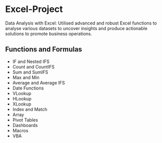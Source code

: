 # Excel-Project
Data Analysis with Excel: 
Utilised advanced and robust Excel functions to analyse various datasets to uncover insights and produce actionable solutions to promote business operations.

## Functions and Formulas
- IF and Nested IFS
- Count and CountIFS
- Sum and SumIFS
- Max and Min
- Average and Average IFS
- Date Functions
- VLookup
- HLookup
- XLookup
- Index and Match
- Array 
- Pivot Tables
- Dashboards
- Macros
- VBA
